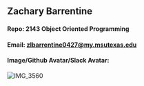 ## Zachary Barrentine

#### Repo: 2143 Object Oriented Programming

#### Email: zlbarrentine0427@my.msutexas.edu

#### Image/Github Avatar/Slack Avatar: 

![IMG_3560](https://github.com/user-attachments/assets/42174c35-d514-481b-bbaf-049bdc3ec145)
